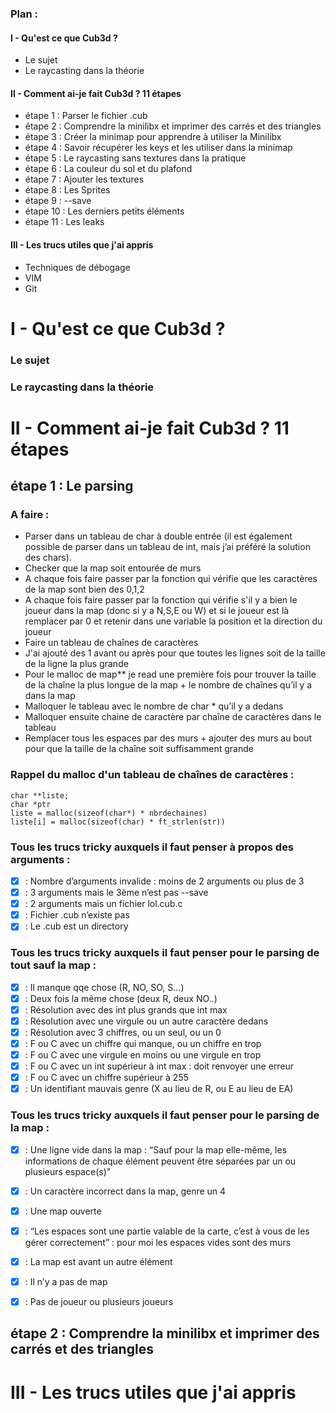 ### Plan :
#### I - Qu'est ce que Cub3d ?
 - Le sujet
 - Le raycasting dans la théorie
#### II - Comment ai-je fait Cub3d ? 11 étapes
 - étape 1  : Parser le fichier .cub
 - étape 2  : Comprendre la minilibx et imprimer des carrés et des triangles
 - étape 3  : Créer la minimap pour apprendre à utiliser la Minilibx
 - étape 4  : Savoir récupérer les keys et les utiliser dans la minimap
 - étape 5  : Le raycasting sans textures dans la pratique
 - étape 6  : La couleur du sol et du plafond
 - étape 7  : Ajouter les textures
 - étape 8  : Les Sprites
 - étape 9  : --save
 - étape 10 : Les derniers petits éléments
 - étape 11 : Les leaks
#### III - Les trucs utiles que j'ai appris
 - Techniques de débogage
 - VIM
 - Git

# I - Qu'est ce que Cub3d ?
### Le sujet
### Le raycasting dans la théorie

# II - Comment ai-je fait Cub3d ? 11 étapes
## étape 1  : Le parsing
### A faire :
- Parser dans un tableau de char à double entrée (il est également possible de parser dans un tableau de int, mais j’ai préféré la solution des chars).
- Checker que la map soit entourée de murs
- A chaque fois faire passer par la fonction qui vérifie que les caractères de la map sont bien des 0,1,2 
- A chaque fois faire passer par la fonction qui vérifie s'il y a bien le joueur dans la map (donc si y a N,S,E ou W) et si le joueur est là remplacer par 0 et retenir dans une variable la position et la direction du joueur
- Faire un tableau de chaînes de caractères
- J'ai ajouté des 1 avant ou après pour que toutes les lignes soit de la taille de la ligne la plus grande
- Pour le malloc de map** je read une première fois pour trouver la taille de la chaîne la plus longue de la map + le nombre de chaînes qu’il y a dans la map
- Malloquer le tableau avec le nombre de char * qu’il y a dedans
- Malloquer ensuite chaine de caractère par chaîne de caractères dans le tableau
- Remplacer tous les espaces par des murs + ajouter des murs au bout pour que la taille de la chaîne soit suffisamment grande

### Rappel du malloc d'un tableau de chaînes de caractères :
  ```
  char **liste;
  char *ptr
  liste = malloc(sizeof(char*) * nbrdechaines)
  liste[i] = malloc(sizeof(char) * ft_strlen(str))
  ```
### Tous les trucs tricky auxquels il faut penser à propos des arguments :
- [x] : Nombre d’arguments invalide : moins de 2 arguments ou plus de 3
- [x] : 3 arguments mais le 3ème n’est pas --save
- [x] : 2 arguments mais un fichier lol.cub.c
- [x] : Fichier .cub n’existe pas
- [x] : Le .cub est un directory

### Tous les trucs tricky auxquels il faut penser pour le parsing de tout sauf la map :
- [x] : Il manque qqe chose (R, NO, SO, S…)
- [x] : Deux fois la même chose (deux R, deux NO..)
- [x] : Résolution avec des int plus grands que int max
- [x] : Résolution avec une virgule ou un autre caractère dedans
- [x] : Résolution avec 3 chiffres, ou un seul, ou un 0
- [x] : F ou C avec un chiffre qui manque, ou un chiffre en trop
- [x] : F ou C avec une virgule en moins ou une virgule en trop 
- [x] : F ou C avec un int supérieur à int max : doit renvoyer une erreur
- [x] : F ou C avec un chiffre supérieur à 255
- [x] : Un identifiant mauvais genre (X au lieu de R, ou E au lieu de EA)

### Tous les trucs tricky auxquels il faut penser pour le parsing de la map :
- [x] : Une ligne vide dans la map : “Sauf pour la map elle-même, les informations de chaque élément peuvent être séparées par un ou plusieurs espace(s)"
- [x] : Un caractère incorrect dans la map, genre un 4
- [x] : Une map ouverte
- [x] : “Les espaces sont une partie valable de la carte, c’est à vous de les gérer correctement” : pour moi les espaces vides sont des murs
- [x] : La map est avant un autre élément 
- [x] : Il n’y a pas de map
- [x] : Pas de joueur ou plusieurs joueurs



## étape 2  : Comprendre la minilibx et imprimer des carrés et des triangles
# III - Les trucs utiles que j'ai appris
